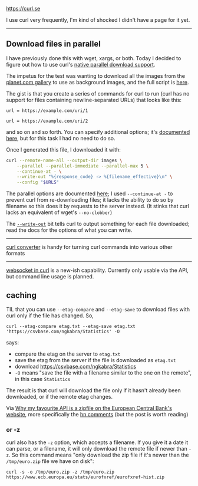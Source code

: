 https://curl.se

I use curl very frequently, I'm kind of shocked I didn't have a page for it yet.

----

## Download files in parallel

I have previously done this with wget, xargs, or both. Today I decided to figure out how to use curl's [native parallel download support](https://everything.curl.dev/cmdline/urls/parallel).

The impetus for the test was wanting to download all the images from the [planet.com
gallery](https://www.planet.com/gallery/) to use as background images, and the full script is [here](https://github.com/llimllib/personal_code/blob/master/bash/download_planetcom_gallery/dl.sh).

The gist is that you create a series of commands for curl to run (curl has no support for files containing newline-separated URLs) that looks like this:

```
url = https://example.com/uri/1

url = https://example.com/uri/2
```

and so on and so forth. You can specify additional options; it's [documented here](https://everything.curl.dev/cmdline/configfile), but for this task I had no need to do so.

Once I generated this file, I downloaded it with:

```sh
curl --remote-name-all --output-dir images \
    --parallel --parallel-immediate --parallel-max 5 \
    --continue-at - \
    --write-out "%{response_code} -> %{filename_effective}\n" \
    --config "$URLS"
```

The parallel options are documented [here](https://everything.curl.dev/cmdline/urls/parallel); I used `--continue-at -` to prevent curl from re-downloading files; it lacks the ability to do so by filename so this does it by requests to the server instead. (It stinks that curl lacks an equivalent of wget's `--no-clobber`)

The [`--write-out`](https://everything.curl.dev/usingcurl/verbose/writeout) bit tells curl to output something for each file downloaded; read the docs for the options of what you can write.

----

[curl converter](https://curlconverter.com) is handy for turning curl commands into various other formats

----

[websocket in curl](https://curl.se/docs/websocket.html) is a new-ish capability. Currently only usable via the API, but command line usage is planned.

## caching

TIL that you can use `--etag-compare` and `--etag-save` to download files with curl only if the file has changed. So,

```
curl --etag-compare etag.txt --etag-save etag.txt 'https://csvbase.com/ngkabra/Statistics' -O
```

says: 
- compare the etag on the server to `etag.txt`
- save the etag from the server if the file is downloaded as `etag.txt`
- download https://csvbase.com/ngkabra/Statistics
- `-O` means "save the file with a filename similar to the one on the remote", in this case `Statistics`

The result is that curl will download the file only if it hasn't already been downloaded, or if the remote etag changes.

Via [Why my favourite API is a zipfile on the European Central Bank's website](https://csvbase.com/blog/5), more specifically the [hn comments](https://news.ycombinator.com/item?id=37527688) (but the post is worth reading)

### or -z

curl also has the `-z` option, which accepts a filename. If you give it a date it can parse, or a filename, it will only download the remote file if newer than `-z`. So this command means "only download the zip file if it's newer than the `/tmp/euro.zip` file we have on disk":

`curl -s -o /tmp/euro.zip -z /tmp/euro.zip https://www.ecb.europa.eu/stats/eurofxref/eurofxref-hist.zip`